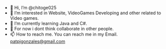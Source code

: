 - 👋 Hi, I’m @chitoge025
- 👀 I’m interested in Website, VideoGames Developing and other related to Video games.
- 🌱 I’m currently learning Java and C#.
- 💞️ For now i dont think collaborate in other people.
- 📫 How to reach me. You can reach me in my Email.
patpjgonzales@gmail.com

<!---
chitoge025/chitoge025 is a ✨ special ✨ repository because its `README.md` (this file) appears on your GitHub profile.
You can click the Preview link to take a look at your changes.
--->
